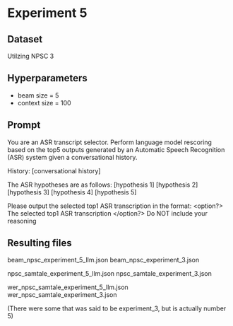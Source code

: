 # Experiment 5

## Dataset

Utilzing NPSC 3

## Hyperparameters

- beam size = 5
- context size = 100

## Prompt

You are an ASR transcript selector.
Perform language model rescoring based on the top5 outputs generated by an Automatic Speech Recognition (ASR) system given a conversational history.

History: [conversational history]

The ASR hypotheses are as follows:
<option1> [hypothesis 1] </option1>
<option2> [hypothesis 2] </option2>
<option3> [hypothesis 3] </option3>
<option4> [hypothesis 4] </option4>
<option5> [hypothesis 5] </option5>

Please output the selected top1 ASR transcription in the format:
<option?> The selected top1 ASR transcription </option?>
Do NOT include your reasoning

## Resulting files

beam_npsc_experiment_5_llm.json
beam_npsc_experiment_3.json

npsc_samtale_experiment_5_llm.json
npsc_samtale_experiment_3.json

wer_npsc_samtale_experiment_5_llm.json
wer_npsc_samtale_experiment_3.json

(There were some that was said to be experiment_3, but is actually number 5)
